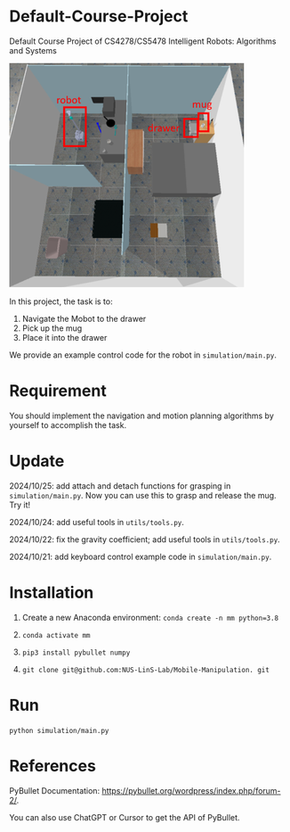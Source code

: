 # Default-Course-Project
Default Course Project of CS4278/CS5478 Intelligent Robots: Algorithms and Systems

![Scene](imgs/scene.png)


In this project, the task is to:

1. Navigate the Mobot to the drawer
2. Pick up the mug
3. Place it into the drawer

We provide an example control code for the robot in `simulation/main.py`.

# Requirement

You should implement the navigation and motion planning algorithms by yourself to accomplish the task.

# Update

2024/10/25: add attach and detach functions for grasping in `simulation/main.py`. Now you can use this to grasp and release the mug. Try it!

2024/10/24: add useful tools in `utils/tools.py`.

2024/10/22: fix the gravity coefficient; add useful tools in `utils/tools.py`.

2024/10/21: add keyboard control example code in `simulation/main.py`.


# Installation

1. Create a new Anaconda environment: `conda create -n mm python=3.8`

2. `conda activate mm`

3. `pip3 install pybullet numpy`

4. `git clone git@github.com:NUS-LinS-Lab/Mobile-Manipulation.
git`

# Run

`python simulation/main.py`

# References

PyBullet Documentation: https://pybullet.org/wordpress/index.php/forum-2/.

You can also use ChatGPT or Cursor to get the API of PyBullet.